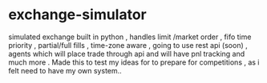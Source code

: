 # exchange-simulator
simulated exchange  built in python , handles limit /market order , fifo time priority , partial/full fills , time-zone aware ,  going to use rest api (soon) ,  agents which will place trade through api  and will have pnl tracking and much more . Made this to test my ideas for to prepare for competitions , as i felt need to have my own system..
